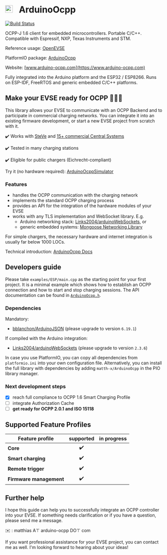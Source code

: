 # <img src="https://user-images.githubusercontent.com/63792403/133922028-fefc8abb-fde9-460b-826f-09a458502d17.png" alt="Icon" height="24"> &nbsp; ArduinoOcpp

[![Build Status]( https://github.com/matth-x/ArduinoOcpp/workflows/PlatformIO%20CI/badge.svg)](https://github.com/matth-x/ArduinoOcpp/actions)

OCPP-J 1.6 client for embedded microcontrollers. Portable C/C++. Compatible with Espressif, NXP, Texas Instruments and STM.

Reference usage: [OpenEVSE](https://github.com/OpenEVSE/ESP32_WiFi_V4.x/blob/master/src/ocpp.cpp)

PlatformIO package: [ArduinoOcpp](https://platformio.org/lib/show/11975/ArduinoOcpp)

Website: [www.arduino-ocpp.com](https://www.arduino-ocpp.com)

Fully integrated into the Arduino platform and the ESP32 / ESP8266. Runs on ESP-IDF, FreeRTOS and generic embedded C/C++ platforms.

## Make your EVSE ready for OCPP :car::electric_plug::battery:

This library allows your EVSE to communicate with an OCPP Backend and to participate in commercial charging networks. You can integrate it into an existing firmware development, or start a new EVSE project from scratch with it.

:heavy_check_mark: Works with [SteVe](https://github.com/RWTH-i5-IDSG/steve) and [15+ commercial Central Systems](https://www.arduino-ocpp.com/#h.314525e8447cc93c_81)

:heavy_check_mark: Tested in many charging stations

:heavy_check_mark: Eligible for public chargers (Eichrecht-compliant)

Try it (no hardware required): [ArduinoOcppSimulator](https://github.com/matth-x/ArduinoOcppSimulator)

### Features

- handles the OCPP communication with the charging network
- implements the standard OCPP charging process
- provides an API for the integration of the hardware modules of your EVSE
- works with any TLS implementation and WebSocket library. E.g.
   - Arduino networking stack: [Links2004/arduinoWebSockets](https://github.com/Links2004/arduinoWebSockets), or
   - generic embedded systems: [Mongoose Networking Library](https://github.com/cesanta/mongoose)

For simple chargers, the necessary hardware and internet integration is usually far below 1000 LOCs.

Technical introduction: [ArduinoOcpp Docs](https://matth-x.github.io/ArduinoOcpp/intro-tech)

## Developers guide

Please take `examples/ESP/main.cpp` as the starting point for your first project. It is a minimal example which shows how to establish an OCPP connection and how to start and stop charging sessions. The API documentation can be found in [`ArduinoOcpp.h`](https://github.com/matth-x/ArduinoOcpp/blob/master/src/ArduinoOcpp.h).

### Dependencies

Mandatory:

- [bblanchon/ArduinoJSON](https://github.com/bblanchon/ArduinoJson) (please upgrade to version `6.19.1`)

If compiled with the Arduino integration:

- [Links2004/arduinoWebSockets](https://github.com/Links2004/arduinoWebSockets) (please upgrade to version `2.3.6`)

In case you use PlatformIO, you can copy all dependencies from `platformio.ini` into your own configuration file. Alternatively, you can install the full library with dependencies by adding `matth-x/ArduinoOcpp` in the PIO library manager.

### Next development steps

- [x] reach full compliance to OCPP 1.6 Smart Charging Profile
- [ ] integrate Authorization Cache
- [ ] **get ready for OCPP 2.0.1 and ISO 15118**

## Supported Feature Profiles

| Feature profile | supported | in progress |
| -------------- | :---------: | :-----------: |
| **Core** | :heavy_check_mark: |
| **Smart charging** | :heavy_check_mark: |
| **Remote trigger** | :heavy_check_mark: |
| **Firmware management** | :heavy_check_mark: |

## Further help

I hope this guide can help you to successfully integrate an OCPP controller into your EVSE. If something needs clarification or if you have a question, please send me a message.

:envelope: : matthias A⊤ arduino-ocpp DО⊤ com

If you want professional assistance for your EVSE project, you can contact me as well. I'm looking forward to hearing about your ideas!
